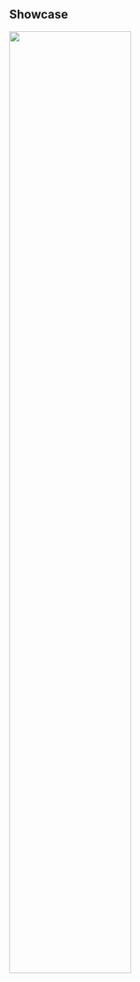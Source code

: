 ## Showcase
<img src="https://github.com/user-attachments/assets/d1ba15f3-5b6f-4efd-bfb6-d3846b947921" width="66%">
